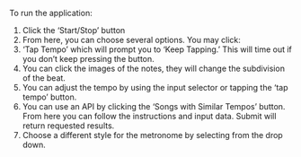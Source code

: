To run the application:

1) Click the ‘Start/Stop’ button
2) From here, you can choose several options.  You may click:
3) ‘Tap Tempo’ which will prompt you to ‘Keep Tapping.’  This will time out if you don’t keep pressing the button.
4) You can click the images of the notes, they will change the subdivision of the beat.
5) You can adjust the tempo by using the input selector or tapping the ‘tap tempo’ button.
6) You can use an API by clicking the ‘Songs with Similar Tempos’ button.  From here you can follow the instructions and input data.  Submit will return requested results.
7) Choose a different style for the metronome by selecting from the drop down.  
